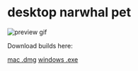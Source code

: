 # desktop narwhal pet

![preview gif](pending)

Download builds here:

[mac .dmg](https://github.com/AidanBlumLevine/desktop-pet/blob/e1b1602e82e01a24c61bd58d0decb31f05d824d2/dist/narwhal-1.0.0.dmg)
[windows .exe](pending)
